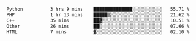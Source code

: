 <!--START_SECTION:waka-->

```txt
Python          3 hrs 9 mins    ██████████████░░░░░░░░░░░   55.71 %
PHP             1 hr 13 mins    █████▒░░░░░░░░░░░░░░░░░░░   21.62 %
C++             35 mins         ██▓░░░░░░░░░░░░░░░░░░░░░░   10.51 %
Other           26 mins         ██░░░░░░░░░░░░░░░░░░░░░░░   07.66 %
HTML            7 mins          ▓░░░░░░░░░░░░░░░░░░░░░░░░   02.10 %
```

<!--END_SECTION:waka-->
